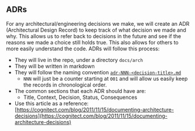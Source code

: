 ## ADRs

For any architectural/engineering decisions we make, we will create an ADR (Architectural Design Record) to keep track of what decision we made and why. This allows us to refer back to decisions in the future and see if the reasons we made a choice still holds true. This also allows for others to more easily understand the code. ADRs will follow this process:

- They will live in the repo, under a directory `docs/arch`
- They will be written in markdown
- They will follow the naming convention [`adr-NNN-<decision-title>.md`](http://adr-nnn.md/)
    - `NNN` will just be a counter starting at `001` and will allow us easily keep the records in chronological order.
- The common sections that each ADR should have are:
    - Title, Context, Decision, Status, Consequences
- Use this article as a reference: [https://cognitect.com/blog/2011/11/15/documenting-architecture-decisions](https://cognitect.com/blog/2011/11/15/documenting-architecture-decisions)
